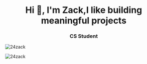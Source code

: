 <h1 align="center">Hi 👋, I'm Zack,I like building meaningful projects</h1>


<h3 align="center">CS Student</h3>



<p><img align="center" src="https://github-readme-stats.vercel.app/api/top-langs?username=24zack&show_icons=true&locale=en&layout=compact" alt="24zack" /></p>





<p><img align="center" src="https://github-readme-streak-stats.herokuapp.com/?user=24zack&" alt="24zack" /></p>
